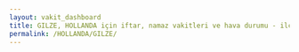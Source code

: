 ```yaml
---
layout: vakit_dashboard
title: GILZE, HOLLANDA için iftar, namaz vakitleri ve hava durumu - ilçe/eyalet seç
permalink: /HOLLANDA/GILZE/
---
```


<script type="text/javascript">
  var GLOBAL_COUNTRY = 'HOLLANDA';
  var GLOBAL_CITY = 'GILZE';
  var GLOBAL_STATE = '';
  var lat = 72;
  var lon = 21;
</script>
